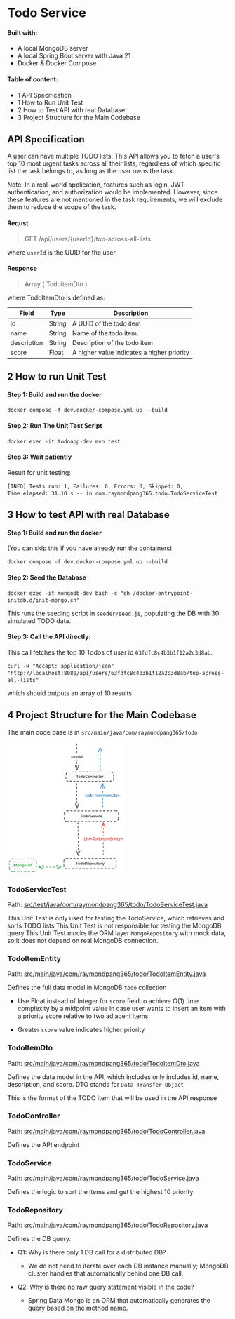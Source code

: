 # Todo Service

#### Built with:
- A local MongoDB server
- A local Spring Boot server with Java 21
- Docker & Docker Compose
#### Table of content:
- 1 API Specification
- 1 How to Run Unit Test
- 2 How to Test API with real Database
- 3 Project Structure for the Main Codebase

## API Specification

A user can have multiple TODO lists.
This API allows you to fetch a user's top 10 most urgent tasks across all their lists, regardless of which specific list the task belongs to, as long as the user owns the task.

Note: In a real-world application, features such as login, JWT authentication, and authorization would be implemented. However, since these features are not mentioned in the task requirements, we will exclude them to reduce the scope of the task.
#### Requst

> GET /api/users/{userId}/top-across-all-lists

where `userId` is the UUID for the user

#### Response

> Array ( TodoitemDto )

where TodoItemDto is defined as:

| Field	| Type | Description                             |
| --- |-------------------|-----------------------------------------|
| id |	String | 	A UUID of the todo item |
| name |	String | 	Name of the todo item.                 |
| description |	String | 	Description of the todo item           |
| score	| Float	| A higher value indicates a higher priority |


## 2 How to run Unit Test

#### Step 1: Build and run the docker

```
docker compose -f dev.docker-compose.yml up --build
```

#### Step 2: Run The Unit Test Script
```
docker exec -it todoapp-dev mvn test
```

#### Step 3: Wait patiently

Result for unit testing:
```
[INFO] Tests run: 1, Failures: 0, Errors: 0, Skipped: 0, 
Time elapsed: 31.10 s -- in com.raymondpang365.todo.TodoServiceTest
```

## 3 How to test API with real Database

#### Step 1: Build and run the docker

(You can skip this if you have already run the containers)
```
docker compose -f dev.docker-compose.yml up --build
```

#### Step 2: Seed the Database

```
docker exec -it mongodb-dev bash -c "sh /docker-entrypoint-initdb.d/init-mongo.sh"
```
This runs the seeding script in `seeder/seed.js`, populating the DB with 30 simulated TODO data.

#### Step 3: Call the API directly:

This call fetches the top 10 Todos of user id `63fdfc8c4b3b1f12a2c3d8ab`.

```
curl -H "Accept: application/json" "http://localhost:8080/api/users/63fdfc8c4b3b1f12a2c3d8ab/top-across-all-lists"
```

which should outputs an array of 10 results



## 4 Project Structure for the Main Codebase

The main code base is in `src/main/java/com/raymondpang365/todo`

<img height="300" src="diagram.png"/>


### TodoServiceTest

Path: [src/test/java/com/raymondpang365/todo/TodoServiceTest.java](src/test/java/com/raymondpang365/todo/TodoServiceTest.java)


This Unit Test is only used for testing the TodoService, which retrieves and sorts TODO lists
This Unit Test is not responsible for testing the MongoDB query
This Unit Test mocks the ORM layer `MongoRepository` with mock data,
so it does not depend on real MongoDB connection.

### TodoItemEntity

Path: [src/main/java/com/raymondpang365/todo/TodoItemEntity.java](src/main/java/com/raymondpang365/todo/TodoItemEntity.java)

Defines the full data model in MongoDB `todo` collection

- Use Float instead of Integer for `score` field to achieve O(1) time complexity by a midpoint value
  in case user wants to insert an item with a priority score relative to two adjacent items

- Greater `score` value indicates higher priority

### TodoItemDto

Path: [src/main/java/com/raymondpang365/todo/TodoItemDto.java](src/main/java/com/raymondpang365/todo/TodoItemDto.java)

Defines the data model in the API, which includes only includes id, name, description, and score.
DTO stands for `Data Transfer Object`

This is the format of the TODO item that will be used in the API response


### TodoController

Path: [src/main/java/com/raymondpang365/todo/TodoController.java](src/main/java/com/raymondpang365/todo/TodoController.java)

Defines the API endpoint

### TodoService

Path: [src/main/java/com/raymondpang365/todo/TodoService.java](src/main/java/com/raymondpang365/todo/TodoService.java)

Defines the logic to sort the items and get the highest 10 priority


### TodoRepository

Path: [src/main/java/com/raymondpang365/todo/TodoRepository.java](src/main/java/com/raymondpang365/todo/TodoRepository.java)

Defines the DB query.

- Q1: Why is there only 1 DB call for a distributed DB? 
  - We do not need to iterate over each DB instance manually;
  MongoDB cluster handles that automatically behind one DB call.

- Q2: Why is there no raw query statement visible in the code?

  - Spring Data Mongo is an ORM that automatically generates the query based on the method name.

